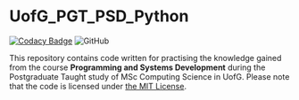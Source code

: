 # UofG_PGT_PSD_Python

[![Codacy Badge](https://app.codacy.com/project/badge/Grade/625d1a1a589445c1a55461e7182a5dea)](https://www.codacy.com/gh/ArvinZJC/UofG_PGT_PSD_Python/dashboard?utm_source=github.com&amp;utm_medium=referral&amp;utm_content=ArvinZJC/UofG_PGT_PSD_Python&amp;utm_campaign=Badge_Grade)
![GitHub](https://img.shields.io/github/license/ArvinZJC/UofG_PGT_PSD_Python)

This repository contains code written for practising the knowledge gained from the course **Programming and Systems Development** during the Postgraduate Taught study of MSc Computing Science in UofG. Please note that the code is licensed under [the MIT License](https://github.com/ArvinZJC/UofG_PGT_PSD_Python/blob/main/LICENSE).
